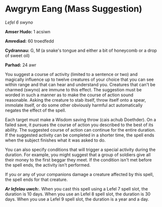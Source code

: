 # Awgrym Eang (Mass Suggestion)

*Lefel 6 swyno*

**Amser Hudo:** 1 acsiwn

**Amrediad:** 60 troedfedd

**Cydrannau:** G, M (a snake's tongue and either a bit of honeycomb or a drop of sweet oil)

**Parhad:** 24 awr

You suggest a course of activity (limited to a sentence or two) and magically influence up to twelve creatures of your choice that you can see within range and that can hear and understand you. Creatures that can't be charmed (swyno) are immune to this effect. The suggestion must be worded in such a manner as to make the course of action sound reasonable. Asking the creature to stab itself, throw itself onto a spear, immolate itself, or do some other obviously harmful act automatically negates the effect of the spell.

Each target must make a Wisdom saving throw (cais achub Doethder). On a failed save, it pursues the course of action you described to the best of its ability. The suggested course of action can continue for the entire duration. If the suggested activity can be completed in a shorter time, the spell ends when the subject finishes what it was asked to do.

You can also specify conditions that will trigger a special activity during the duration. For example, you might suggest that a group of soldiers give all their money to the first beggar they meet. If the condition isn't met before the spell ends, the activity isn't performed.

If you or any of your companions damage a creature affected by this spell, the spell ends for that creature.

***Ar lefelau uwch:***. When you cast this spell using a Lefel 7 spell slot, the duration is 10 days. When you use an Lefel 8 spell slot, the duration is 30 days. When you use a Lefel 9 spell slot, the duration is a year and a day.
